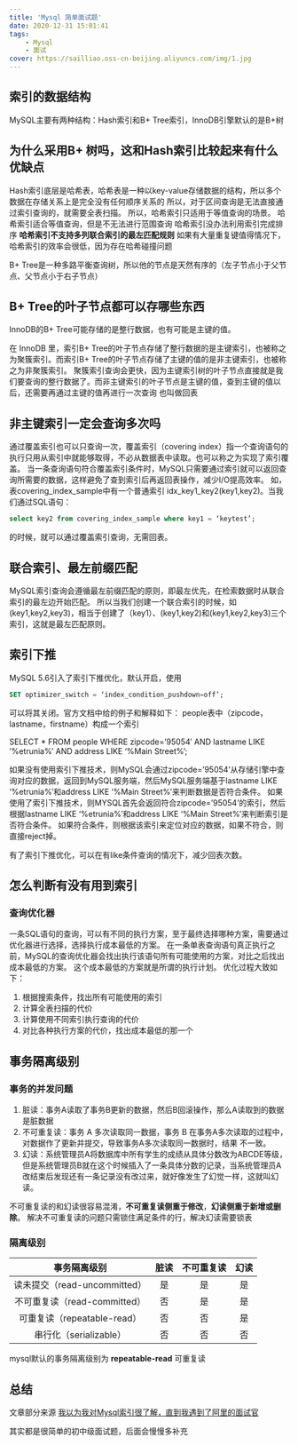 ```yaml
---
title: 'Mysql 简单面试题'
date: 2020-12-31 15:01:41
tags: 
    - Mysql
    - 面试
cover: https://sailliao.oss-cn-beijing.aliyuncs.com/img/1.jpg
---
```


## 索引的数据结构

MySQL主要有两种结构：Hash索引和B+ Tree索引，InnoDB引擎默认的是B+树

## 为什么采用B+ 树吗，这和Hash索引比较起来有什么优缺点

Hash索引底层是哈希表，哈希表是一种以key-value存储数据的结构，所以多个数据在存储关系上是完全没有任何顺序关系的
所以，对于区间查询是无法直接通过索引查询的，就需要全表扫描。
所以，哈希索引只适用于等值查询的场景。
哈希索引适合等值查询，但是不无法进行范围查询 
哈希索引没办法利用索引完成排序 
**哈希索引不支持多列联合索引的最左匹配规则**
如果有大量重复键值得情况下，哈希索引的效率会很低，因为存在哈希碰撞问题

B+ Tree是一种多路平衡查询树，所以他的节点是天然有序的（左子节点小于父节点、父节点小于右子节点）

## B+ Tree的叶子节点都可以存哪些东西

InnoDB的B+ Tree可能存储的是整行数据，也有可能是主键的值。

在 InnoDB 里，索引B+ Tree的叶子节点存储了整行数据的是主键索引，也被称之为聚簇索引。而索引B+ Tree的叶子节点存储了主键的值的是非主键索引，也被称之为非聚簇索引。
聚簇索引查询会更快，因为主键索引树的叶子节点直接就是我们要查询的整行数据了。而非主键索引的叶子节点是主键的值，查到主键的值以后，还需要再通过主键的值再进行一次查询
也叫做回表

## 非主键索引一定会查询多次吗

通过覆盖索引也可以只查询一次，覆盖索引（covering index）指一个查询语句的执行只用从索引中就能够取得，不必从数据表中读取。也可以称之为实现了索引覆盖。 
当一条查询语句符合覆盖索引条件时，MySQL只需要通过索引就可以返回查询所需要的数据，这样避免了查到索引后再返回表操作，减少I/O提高效率。 
如，表covering_index_sample中有一个普通索引 idx_key1_key2(key1,key2)。当我们通过SQL语句：
```sql
select key2 from covering_index_sample where key1 = ‘keytest’;
```
的时候，就可以通过覆盖索引查询，无需回表。

## 联合索引、最左前缀匹配

MySQL索引查询会遵循最左前缀匹配的原则，即最左优先，在检索数据时从联合索引的最左边开始匹配。
所以当我们创建一个联合索引的时候，如(key1,key2,key3)，相当于创建了（key1）、(key1,key2)和(key1,key2,key3)三个索引，这就是最左匹配原则。

## 索引下推

MySQL 5.6引入了索引下推优化，默认开启，使用
```sql
SET optimizer_switch = ‘index_condition_pushdown=off’;
```
可以将其关闭。官方文档中给的例子和解释如下： people表中（zipcode，lastname，firstname）构成一个索引

SELECT * FROM people WHERE zipcode=’95054′ AND lastname LIKE ‘%etrunia%’ AND address LIKE ‘%Main Street%’;

如果没有使用索引下推技术，则MySQL会通过zipcode=’95054’从存储引擎中查询对应的数据，返回到MySQL服务端，然后MySQL服务端基于lastname LIKE ‘%etrunia%’和address LIKE ‘%Main Street%’来判断数据是否符合条件。 
如果使用了索引下推技术，则MYSQL首先会返回符合zipcode=’95054’的索引，然后根据lastname LIKE ‘%etrunia%’和address LIKE ‘%Main Street%’来判断索引是否符合条件。
如果符合条件，则根据该索引来定位对应的数据，如果不符合，则直接reject掉。 

有了索引下推优化，可以在有like条件查询的情况下，减少回表次数。

## 怎么判断有没有用到索引

### 查询优化器 
一条SQL语句的查询，可以有不同的执行方案，至于最终选择哪种方案，需要通过优化器进行选择，选择执行成本最低的方案。 
在一条单表查询语句真正执行之前，MySQL的查询优化器会找出执行该语句所有可能使用的方案，对比之后找出成本最低的方案。
这个成本最低的方案就是所谓的执行计划。 
优化过程大致如下： 
1. 根据搜索条件，找出所有可能使用的索引 
2. 计算全表扫描的代价 
3. 计算使用不同索引执行查询的代价
4. 对比各种执行方案的代价，找出成本最低的那一个

## 事务隔离级别

### 事务的并发问题
1. 脏读：事务A读取了事务B更新的数据，然后B回滚操作，那么A读取到的数据是脏数据
2. 不可重复读：事务 A 多次读取同一数据，事务 B 在事务A多次读取的过程中，对数据作了更新并提交，导致事务A多次读取同一数据时，结果 不一致。
3. 幻读：系统管理员A将数据库中所有学生的成绩从具体分数改为ABCDE等级，但是系统管理员B就在这个时候插入了一条具体分数的记录，当系统管理员A改结束后发现还有一条记录没有改过来，就好像发生了幻觉一样，这就叫幻读。

不可重复读的和幻读很容易混淆，**不可重复读侧重于修改**，**幻读侧重于新增或删除**。
解决不可重复读的问题只需锁住满足条件的行，解决幻读需要锁表

### 隔离级别

|事务隔离级别                    |脏读  |不可重复读|幻读|
|:-----------:                  |:---:|:---:     |:---:|
|读未提交（read-uncommitted）    |	是 |	是    |	是|
|不可重复读（read-committed）    |	否 |	是    |	是|
|可重复读（repeatable-read）     |	否 |否        |	是|
|串行化（serializable）	         |否   |否	      |否|

mysql默认的事务隔离级别为 **repeatable-read** 可重复读

## 总结

文章部分来源 [我以为我对Mysql索引很了解，直到我遇到了阿里的面试官](https://www.hollischuang.com/archives/3818)

其实都是很简单的初中级面试题，后面会慢慢多补充
